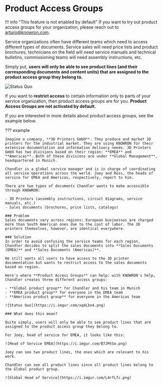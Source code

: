 # Product Access Groups

!!! info "This feature is not enabled by default"
    If you want to try out product access groups for your organization, please reach out to <arturo@knowron.com>.

Service organizations often have different teams which need to access different types of documents. Service sales will need price lists and product brochures, technicians on the field will need service manuals and technical bulletins, commissioning teams will need assembly instructions, etc.

Simply put, **users will only be able to see product lines (and their corresponding documents and content units) that are assigned to the product access group they belong to.**

![Status Quo](https://i.imgur.com/VnLylKq.png)


If you want to **restrict access** to certain information only to parts of your service organization, then product access groups are for you. **Product Access Groups are not activated by default.**

If you are interested in more details about product access groups, see the example below.

??? example

    Imagine a company, **3D Printers GmbH**. They produce and market 3D printers for the industrial market. They are using KNOWRON for their extensive documentation and information delivery needs. 3D Printers GmbH has two divisions based on their region: **EMEA** and **Americas**. Both of these divisions are under **Global Management**, headquartered in Munich.

    Chandler is a global service manager and is in charge of coordinating all service operations across the world. Joey and Ross, the heads of service for EMEA and Americas, respectively, report to him.

    There are two types of documents Chandler wants to make accessible through KNOWRON:

    - 3D Printers (assembly instructions, circuit diagrams, service manuals, etc.)
    - Sales documents (brochures, price lists, catalogs)

    ### Problem 
    Sales documents vary across regions: European businesses are charged more than South American ones due to the cost of labor. The 3D printers themselves, however, are identical everywhere.

    ### Solution
    In order to avoid confusing the service teams for each region, Chandler decides to split the sales documents into **Sales Documents (EMEA)** and **Sales Documents (Americas)**. 

    He still wants all users to have access to the 3D printer documentation but wants to restrict access to the sales documents based on region.

    Here's where **Product Access Groups** can help: with KNOWRON's help, Chandler creates three different access groups:

    - **Global product group** for Chandler and his team in Munich
    - **EMEA product group** for everyone in the EMEA team
    - **Americas product group** for everyone in the Americas team

    ![Status Quo](https://i.imgur.com/xq4Lbn4.png)

    ### What does this mean?

    Quite simply, users will only be able to see product lines that are assigned to the product access group they belong to.

    For Joey, head of service for EMEA, it looks like this:

    ![Head of Service EMEA](https://i.imgur.com/B7JMtGo.png)

    Joey can see two product lines, the ones which are relevant to his work.

    Chandler can see all product lines since all product lines belong to the Global product group.

    ![Global Head of Service](https://i.imgur.com/L4rfLfc.png)
